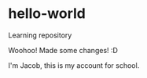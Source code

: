 # hello-world
Learning repository

Woohoo! Made some changes! :D

I'm Jacob, this is my account for school.
